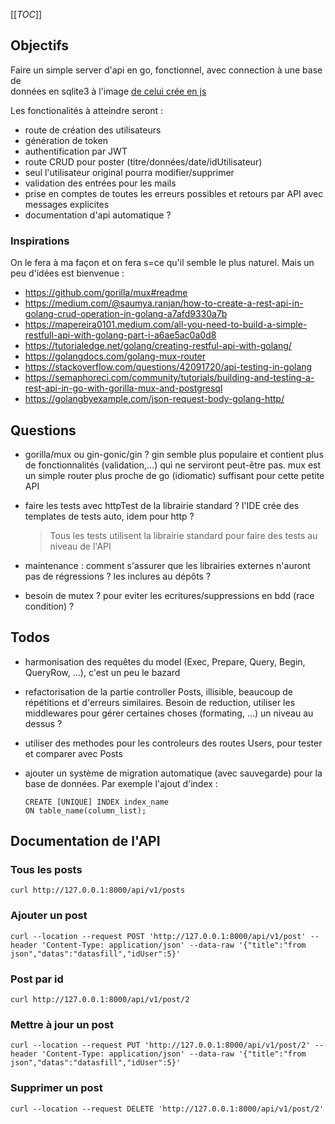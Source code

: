 [[_TOC_]]

## Objectifs

Faire un simple server d'api en go, fonctionnel, avec connection à une base de  
données en sqlite3 à l'image [de celui crée en js](https://gitlab.com/franckf/reference-javascript/-/tree/master/full-project-examples/lite-api-crud)

Les fonctionalités à atteindre seront :

- route de création des utilisateurs
- génération de token
- authentification par JWT
- route CRUD pour poster (titre/données/date/idUtilisateur)
- seul l'utilisateur original pourra modifier/supprimer
- validation des entrées pour les mails
- prise en comptes de toutes les erreurs possibles et retours par API avec
  messages explicites
- documentation d'api automatique ?

### Inspirations

On le fera à ma façon et on fera s=ce qu'il semble le plus naturel. Mais un
peu d'idées est bienvenue :

- https://github.com/gorilla/mux#readme
- https://medium.com/@saumya.ranjan/how-to-create-a-rest-api-in-golang-crud-operation-in-golang-a7afd9330a7b
- https://mapereira0101.medium.com/all-you-need-to-build-a-simple-restfull-api-with-golang-part-i-a6ae5ac0a0d8
- https://tutorialedge.net/golang/creating-restful-api-with-golang/
- https://golangdocs.com/golang-mux-router
- https://stackoverflow.com/questions/42091720/api-testing-in-golang
- https://semaphoreci.com/community/tutorials/building-and-testing-a-rest-api-in-go-with-gorilla-mux-and-postgresql
- https://golangbyexample.com/json-request-body-golang-http/

## Questions

- gorilla/mux ou gin-gonic/gin ?
  gin semble plus populaire et contient plus de fonctionnalités (validation,...)
  qui ne serviront peut-être pas. mux est un simple router plus proche de go
  (idiomatic) suffisant pour cette petite API

- faire les tests avec httpTest de la librairie standard ?
  l'IDE crée des templates de tests auto, idem pour http ?

  > Tous les tests utilisent la librairie standard pour faire des tests au niveau de l'API

- maintenance : comment s'assurer que les librairies externes n'auront pas de
  régressions ? les inclures au dépôts ?

- besoin de mutex ? pour eviter les ecritures/suppressions en bdd (race
  condition) ?

## Todos

- harmonisation des requêtes du model (Exec, Prepare, Query, Begin, QueryRow, ...),
  c'est un peu le bazard

- refactorisation de la partie controller Posts, illisible, beaucoup de
  répétitions et d'erreurs similaires. Besoin de reduction, utiliser les middlewares
  pour gérer certaines choses (formating, ...) un niveau au dessus ?

- utiliser des methodes pour les controleurs des routes Users, pour tester et
  comparer avec Posts

- ajouter un système de migration automatique (avec sauvegarde) pour la base de
  données. Par exemple l'ajout d'index :
  ```
  CREATE [UNIQUE] INDEX index_name
  ON table_name(column_list);
  ```

## Documentation de l'API

### Tous les posts

```
curl http://127.0.0.1:8000/api/v1/posts
```

### Ajouter un post

```
curl --location --request POST 'http://127.0.0.1:8000/api/v1/post' --header 'Content-Type: application/json' --data-raw '{"title":"from json","datas":"datasfill","idUser":5}'
```

### Post par id

```
curl http://127.0.0.1:8000/api/v1/post/2
```

### Mettre à jour un post

```
curl --location --request PUT 'http://127.0.0.1:8000/api/v1/post/2' --header 'Content-Type: application/json' --data-raw '{"title":"from json","datas":"datasfill","idUser":5}'
```

### Supprimer un post

```
curl --location --request DELETE 'http://127.0.0.1:8000/api/v1/post/2'
```
